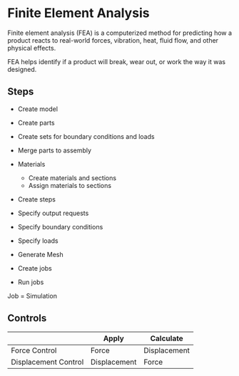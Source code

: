 # Finite Element Analysis

Finite element analysis (FEA) is a computerized method for predicting how a product reacts to real-world forces, vibration, heat, fluid flow, and other physical effects.

FEA helps identify if a product will break, wear out, or work the way it was designed.

## Steps

- Create model
- Create parts
- Create sets for boundary conditions and loads
- Merge parts to assembly
- Materials
  - Create materials and sections
  - Assign materials to sections

- Create steps
- Specify output requests
- Specify boundary conditions
- Specify loads
- Generate Mesh
- Create jobs
- Run jobs

Job = Simulation

## Controls

|                      | Apply        | Calculate    |
| -------------------- | ------------ | ------------ |
| Force Control        | Force        | Displacement |
| Displacement Control | Displacement | Force        |

